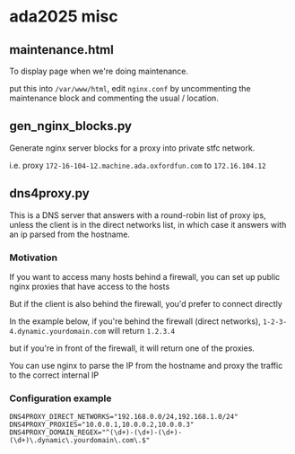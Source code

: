 # ada2025 misc

## maintenance.html

To display page when we're doing maintenance.

put this into `/var/www/html`, edit `nginx.conf` by uncommenting the maintenance block and commenting the usual / location.

## gen_nginx_blocks.py

Generate nginx server blocks for a proxy into private stfc network.

i.e. proxy `172-16-104-12.machine.ada.oxfordfun.com` to `172.16.104.12`

## dns4proxy.py

This is a DNS server that answers with a round-robin list of proxy ips, unless the client is in the direct networks list, in which case it answers with an ip parsed from the hostname.

### Motivation
If you want to access many hosts behind a firewall, you can set up public nginx proxies that have access to the hosts

But if the client is also behind the firewall, you'd prefer to connect directly

In the example below, if you're behind the firewall (direct networks), `1-2-3-4.dynamic.yourdomain.com` will return `1.2.3.4`

but if you're in front of the firewall, it will return one of the proxies.

You can use nginx to parse the IP from the hostname and proxy the traffic to the correct internal IP

### Configuration example

```
DNS4PROXY_DIRECT_NETWORKS="192.168.0.0/24,192.168.1.0/24"
DNS4PROXY_PROXIES="10.0.0.1,10.0.0.2,10.0.0.3"
DNS4PROXY_DOMAIN_REGEX="^(\d+)-(\d+)-(\d+)-(\d+)\.dynamic\.yourdomain\.com\.$"
```
